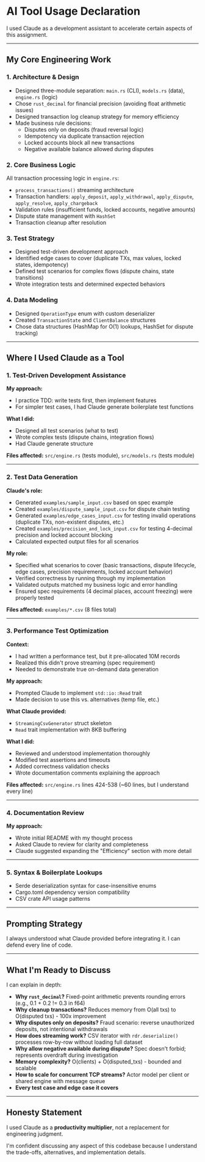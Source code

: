 # AI Tool Usage Declaration

I used Claude as a development assistant to accelerate certain aspects of this assignment.

---

## My Core Engineering Work

### 1. **Architecture & Design**
- Designed three-module separation: `main.rs` (CLI), `models.rs` (data), `engine.rs` (logic)
- Chose `rust_decimal` for financial precision (avoiding float arithmetic issues)
- Designed transaction log cleanup strategy for memory efficiency
- Made business rule decisions:
  - Disputes only on deposits (fraud reversal logic)
  - Idempotency via duplicate transaction rejection
  - Locked accounts block all new transactions
  - Negative available balance allowed during disputes

### 2. **Core Business Logic**
All transaction processing logic in `engine.rs`:
- `process_transactions()` streaming architecture
- Transaction handlers: `apply_deposit`, `apply_withdrawal`, `apply_dispute`, `apply_resolve`, `apply_chargeback`
- Validation rules (insufficient funds, locked accounts, negative amounts)
- Dispute state management with `HashSet`
- Transaction cleanup after resolution

### 3. **Test Strategy**
- Designed test-driven development approach
- Identified edge cases to cover (duplicate TXs, max values, locked states, idempotency)
- Defined test scenarios for complex flows (dispute chains, state transitions)
- Wrote integration tests and determined expected behaviors

### 4. **Data Modeling**
- Designed `OperationType` enum with custom deserializer
- Created `TransactionState` and `ClientBalance` structures
- Chose data structures (HashMap for O(1) lookups, HashSet for dispute tracking)

---

## Where I Used Claude as a Tool

### 1. **Test-Driven Development Assistance**

**My approach:**
- I practice TDD: write tests first, then implement features
- For simpler test cases, I had Claude generate boilerplate test functions

**What I did:**
- Designed all test scenarios (what to test)
- Wrote complex tests (dispute chains, integration flows) 
- Had Claude generate structure 

**Files affected:** `src/engine.rs` (tests module), `src/models.rs` (tests module)

---

### 2. **Test Data Generation**

**Claude's role:**
- Generated `examples/sample_input.csv` based on spec example
- Created `examples/dispute_sample_input.csv` for dispute chain testing
- Generated `examples/edge_cases_input.csv` for testing invalid operations (duplicate TXs, non-existent disputes, etc.)
- Created `examples/precision_and_lock_input.csv` for testing 4-decimal precision and locked account blocking
- Calculated expected output files for all scenarios

**My role:**
- Specified what scenarios to cover (basic transactions, dispute lifecycle, edge cases, precision requirements, locked account behavior)
- Verified correctness by running through my implementation
- Validated outputs matched my business logic and error handling
- Ensured spec requirements (4 decimal places, account freezing) were properly tested

**Files affected:** `examples/*.csv` (8 files total)

---

### 3. **Performance Test Optimization**

**Context:**
- I had written a performance test, but it pre-allocated 10M records
- Realized this didn't prove streaming (spec requirement)
- Needed to demonstrate true on-demand data generation

**My approach:**
- Prompted Claude to implement `std::io::Read` trait
- Made decision to use this vs. alternatives (temp file, etc.)

**What Claude provided:**
- `StreamingCsvGenerator` struct skeleton
- `Read` trait implementation with 8KB buffering

**What I did:**
- Reviewed and understood implementation thoroughly
- Modified test assertions and timeouts
- Added correctness validation checks
- Wrote documentation comments explaining the approach

**Files affected:** `src/engine.rs` lines 424-538 (~60 lines, but I understand every line)

---

### 4. **Documentation Review**

**My approach:**
- Wrote initial README with my thought process
- Asked Claude to review for clarity and completeness
- Claude suggested expanding the "Efficiency" section with more detail

---

### 5. **Syntax & Boilerplate Lookups**

- Serde deserialization syntax for case-insensitive enums
- Cargo.toml dependency version compatibility
- CSV crate API usage patterns

---

## Prompting Strategy

I always understood what Claude provided before integrating it. I can defend every line of code.

---

## What I'm Ready to Discuss

I can explain in depth:
- **Why `rust_decimal`?** Fixed-point arithmetic prevents rounding errors (e.g., 0.1 + 0.2 != 0.3 in f64)
- **Why cleanup transactions?** Reduces memory from O(all txs) to O(disputed txs) - 100x improvement
- **Why disputes only on deposits?** Fraud scenario: reverse unauthorized deposits, not intentional withdrawals
- **How does streaming work?** CSV iterator with `rdr.deserialize()` processes row-by-row without loading full dataset
- **Why allow negative available during dispute?** Spec doesn't forbid; represents overdraft during investigation
- **Memory complexity?** O(clients) + O(disputed_txs) - bounded and scalable
- **How to scale for concurrent TCP streams?** Actor model per client or shared engine with message queue
- **Every test case and edge case it covers**

---

## Honesty Statement

I used Claude as a **productivity multiplier**, not a replacement for engineering judgment. 

I'm confident discussing any aspect of this codebase because I understand the trade-offs, alternatives, and implementation details. 
